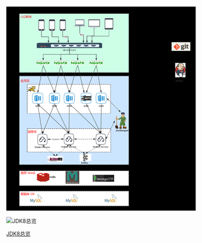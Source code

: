 ![1540572095456](README.assets/1540572095456.png)



![JDK8总览](https://www.oracle.com/ocom/groups/public/@otn/documents/digitalasset/2167990.jpg)

   [JDK8总览](https://docs.oracle.com/javase/8/docs/index.html)







